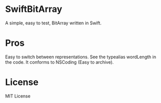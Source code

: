# SwiftBitArray
A simple, easy to test, BitArray written in Swift. 

# Pros
Easy to switch between representations. See the typealias wordLength in the code.
It conforms to NSCoding (Easy to archive).

# License

MIT License
